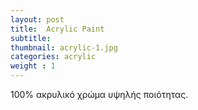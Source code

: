 ```yaml
---
layout: post
title:  Acrylic Paint
subtitle: 
thumbnail: acrylic-1.jpg 
categories: acrylic
weight : 1
---
```


100% ακρυλικό χρώμα υψηλής ποιότητας.
